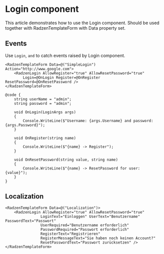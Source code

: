 # Login component
This article demonstrates how to use the Login component. Should be used together with RadzenTemplateForm with Data property set.

## Events
Use `Login`, `` and `` to catch events raised by Login component.
```
<RadzenTemplateForm Data=@("SimpleLogin") Action="http://www.google.com">
    <RadzenLogin AllowRegister="true" AllowResetPassword="true" 
        Login=@OnLogin Register=@OnRegister ResetPassword=@OnResetPassword />
</RadzenTemplateForm>

@code {
    string userName = "admin";
    string password = "admin";

    void OnLogin(LoginArgs args)
    {
        Console.WriteLine($"Username: {args.Username} and password: {args.Password}");
    }

    void OnRegister(string name)
    {
        Console.WriteLine($"{name} -> Register");
    }

    void OnResetPassword(string value, string name)
    {
        Console.WriteLine($"{name} -> ResetPassword for user: {value}");
    }
}
```

## Localization
```
<RadzenTemplateForm Data=@("Localization")>
    <RadzenLogin AllowRegister="true" AllowResetPassword="true"
                LoginText="Einloggen" UserText="Benutzername" PasswordText="Passwort"
                UserRequired="Benutzername erforderlich"
                PasswordRequired="Passwort erforderlich"
                RegisterText="Registrieren"
                RegisterMessageText="Sie haben noch keinen Account?"
                ResetPasswordText="Passwort zurücksetzen" />
</RadzenTemplateForm>
```
